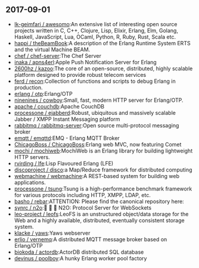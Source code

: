 ## 2017-09-01

* [lk-geimfari / awesomo](https://github.com/lk-geimfari/awesomo):An extensive list of interesting open source projects written in С, C++, Clojure, Lisp, Elixir, Erlang, Elm, Golang, Haskell, JavaScript, Lua, OCaml, Python, R, Ruby, Rust, Scala etc.
* [happi / theBeamBook](https://github.com/happi/theBeamBook):A description of the Erlang Runtime System ERTS and the virtual Machine BEAM.
* [chef / chef-server](https://github.com/chef/chef-server):The Chef Server
* [inaka / apns4erl](https://github.com/inaka/apns4erl):Apple Push Notification Server for Erlang
* [2600hz / kazoo](https://github.com/2600hz/kazoo):The core of an open-source, distributed, highly scalable platform designed to provide robust telecom services
* [ferd / recon](https://github.com/ferd/recon):Collection of functions and scripts to debug Erlang in production.
* [erlang / otp](https://github.com/erlang/otp):Erlang/OTP
* [ninenines / cowboy](https://github.com/ninenines/cowboy):Small, fast, modern HTTP server for Erlang/OTP.
* [apache / couchdb](https://github.com/apache/couchdb):Apache CouchDB
* [processone / ejabberd](https://github.com/processone/ejabberd):Robust, ubiquitous and massively scalable Jabber / XMPP Instant Messaging platform
* [rabbitmq / rabbitmq-server](https://github.com/rabbitmq/rabbitmq-server):Open source multi-protocol messaging broker
* [emqtt / emqttd](https://github.com/emqtt/emqttd):EMQ - Erlang MQTT Broker
* [ChicagoBoss / ChicagoBoss](https://github.com/ChicagoBoss/ChicagoBoss):Erlang web MVC, now featuring Comet
* [mochi / mochiweb](https://github.com/mochi/mochiweb):MochiWeb is an Erlang library for building lightweight HTTP servers.
* [rvirding / lfe](https://github.com/rvirding/lfe):Lisp Flavoured Erlang (LFE)
* [discoproject / disco](https://github.com/discoproject/disco):a Map/Reduce framework for distributed computing
* [webmachine / webmachine](https://github.com/webmachine/webmachine):A REST-based system for building web applications.
* [processone / tsung](https://github.com/processone/tsung):Tsung is a high-performance benchmark framework for various protocols including HTTP, XMPP, LDAP, etc.
* [basho / rebar](https://github.com/basho/rebar):ATTENTION: Please find the canonical repository here:
* [synrc / n2o](https://github.com/synrc/n2o):🔵 🔵 🔴 N2O: Protocol Server for WebSockets
* [leo-project / leofs](https://github.com/leo-project/leofs):LeoFS is an unstructured object/data storage for the Web and a highly available, distributed, eventually consistent storage system.
* [klacke / yaws](https://github.com/klacke/yaws):Yaws webserver
* [erlio / vernemq](https://github.com/erlio/vernemq):A distributed MQTT message broker based on Erlang/OTP
* [biokoda / actordb](https://github.com/biokoda/actordb):ActorDB distributed SQL database
* [devinus / poolboy](https://github.com/devinus/poolboy):A hunky Erlang worker pool factory
